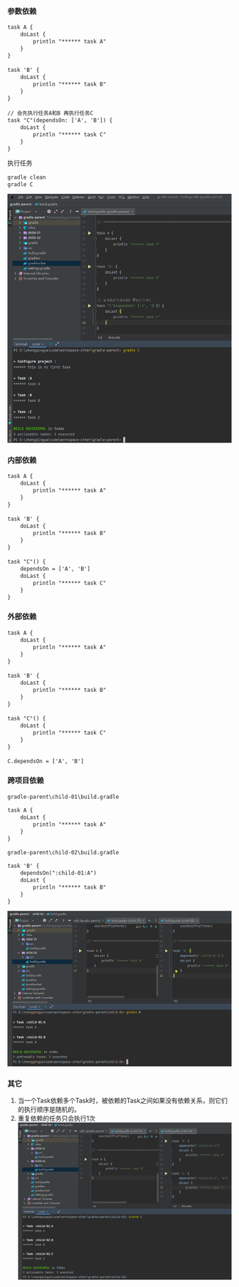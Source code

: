 ### 参数依赖

```
task A {
    doLast {
        println "****** task A"
    }
}

task 'B' {
    doLast {
        println "****** task B"
    }
}

// 会先执行任务A和B 再执行任务C
task "C"(dependsOn: ['A', 'B']) {
    doLast {
        println "****** task C"
    }
}
```

执行任务

```shell
gradle clean
gradle C
```

![gradle-task-dependsOn.png](images/gradle-task-dependsOn.png)

### 内部依赖

```
task A {
    doLast {
        println "****** task A"
    }
}

task 'B' {
    doLast {
        println "****** task B"
    }
}

task "C"() {
    dependsOn = ['A', 'B']
    doLast {
        println "****** task C"
    }
}
```

### 外部依赖

```
task A {
    doLast {
        println "****** task A"
    }
}

task 'B' {
    doLast {
        println "****** task B"
    }
}

task "C"() {
    doLast {
        println "****** task C"
    }
}

C.dependsOn = ['A', 'B']
```

### 跨项目依赖

`gradle-parent\child-01\build.gradle`

```
task A {
    doLast {
        println "****** task A"
    }
}
```

`gradle-parent\child-02\build.gradle`

```
task 'B' {
    dependsOn(":child-01:A")
    doLast {
        println "****** task B"
    }
}
```

![gradle-task-dependsOn-module.png](images/gradle-task-dependsOn-module.png)

### 其它

1. 当一个Task依赖多个Task时，被依赖的Task之间如果没有依赖关系，则它们的执行顺序是随机的。
2. 重复依赖的任务只会执行1次
   ![gradle-task-dependsOn-reuse.png](images/gradle-task-dependsOn-reuse.png)